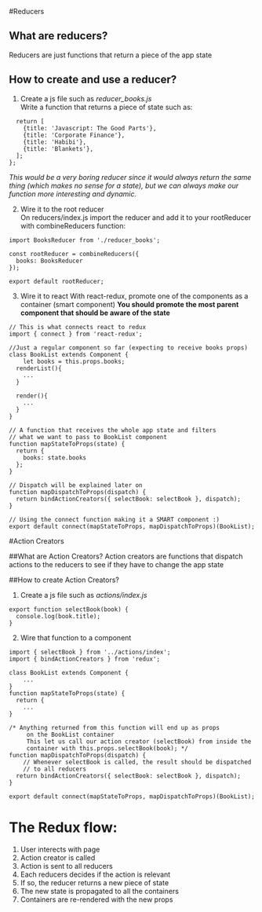 #Reducers

## What are reducers?
Reducers are just functions that return a piece of the app state  
## How to create and use a reducer?
1. Create a js file such as *reducer_books.js*  
Write a function that returns a piece of state such as:
```export default function() {
  return [
    {title: 'Javascript: The Good Parts'},
    {title: 'Corporate Finance'},
    {title: 'Habibi'},
    {title: 'Blankets'},
  ];
};
```

*This would be a very boring reducer since it would always return the same thing (which makes no sense for a state), but we can always make our function more interesting and dynamic.*  

2. Wire it to the root reducer  
On reducers/index.js import the reducer and add it to your rootReducer with combineReducers function:
```import { combineReducers } from 'redux';
import BooksReducer from './reducer_books';

const rootReducer = combineReducers({
  books: BooksReducer
});

export default rootReducer;
```

3. Wire it to react
With react-redux, promote one of the components as a container (smart component)
**You should promote the most parent component that should be aware of the state**

 ```
 // This is what connects react to redux
 import { connect } from 'react-redux';

 //Just a regular component so far (expecting to receive books props)
 class BookList extends Component {
	 let books = this.props.books;
   renderList(){
     ...
   }

   render(){
     ...
   }
 }

 // A function that receives the whole app state and filters
 // what we want to pass to BookList component
 function mapStateToProps(state) {
   return {
     books: state.books
   };
 }

 // Dispatch will be explained later on
 function mapDispatchToProps(dispatch) {
   return bindActionCreators({ selectBook: selectBook }, dispatch);
 }

 // Using the connect function making it a SMART component :)
 export default connect(mapStateToProps, mapDispatchToProps)(BookList);  
```
#Action Creators

##What are Action Creators?
Action creators are functions that dispatch actions to the reducers to see if they have to change the app state

##How to create Action Creators?
1. Create a js file such as *actions/index.js*  
```
export function selectBook(book) {
  console.log(book.title);
}
```
2. Wire that function to a component
```
import { selectBook } from '../actions/index';
import { bindActionCreators } from 'redux';

class BookList extends Component {
	...
}
function mapStateToProps(state) {
  return {
	...
}

/* Anything returned from this function will end up as props
	 on the BookList container
	 This let us call our action creator (selectBook) from inside the
	 container with this.props.selectBook(book); */
function mapDispatchToProps(dispatch) {
	// Whenever selectBook is called, the result should be dispatched
	// to all reducers
  return bindActionCreators({ selectBook: selectBook }, dispatch);
}

export default connect(mapStateToProps, mapDispatchToProps)(BookList);  

```
# The Redux flow:
1. User interects with page
2. Action creator is called
3. Action is sent to all reducers
4. Each reducers decides if the action is relevant
5. If so, the reducer returns a new piece of state
6. The new state is propagated to all the containers
7. Containers are re-rendered with the new props
